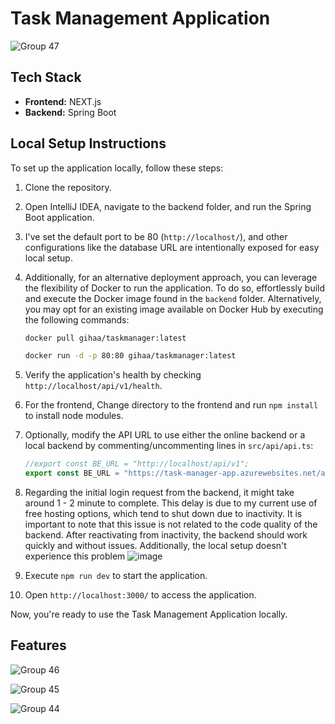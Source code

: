 # Task Management Application
![Group 47](https://github.com/GIHAA/task-management-application/assets/86099252/320834c3-9cbf-4003-b859-f8097be3ff5d)

## Tech Stack
- **Frontend:** NEXT.js
- **Backend:** Spring Boot

## Local Setup Instructions
To set up the application locally, follow these steps:

1. Clone the repository.
2. Open IntelliJ IDEA, navigate to the backend folder, and run the Spring Boot application.
3. I've set the default port to be 80 (`http://localhost/`), and other configurations like the database URL are intentionally exposed for easy local setup.
4. Additionally, for an alternative deployment approach, you can leverage the flexibility of Docker to run the application. To do so, effortlessly build and execute the Docker image found in the `backend` folder. Alternatively, you may opt for an existing image available on Docker Hub by executing the following commands:
   
   ```bash
   docker pull gihaa/taskmanager:latest
   ```
   ```bash
   docker run -d -p 80:80 gihaa/taskmanager:latest
   ```
6. Verify the application's health by checking `http://localhost/api/v1/health`.
7. For the frontend, Change directory to the frontend and run `npm install` to install node modules.
8. Optionally, modify the API URL to use either the online backend or a local backend by commenting/uncommenting lines in `src/api/api.ts`:
   ```typescript
   //export const BE_URL = "http://localhost/api/v1";
   export const BE_URL = "https://task-manager-app.azurewebsites.net/api/v1";

9. Regarding the initial login request from the backend, it might take around 1 - 2 minute to complete. This delay is due to my current use of free hosting options, which tend to shut down due to inactivity. It is important to note that this issue is not related to the code quality of the backend. After reactivating from inactivity, the backend should work quickly and without issues. Additionally, the local setup doesn't experience this problem
   ![image](https://github.com/GIHAA/task-management-application/assets/86099252/96551a34-67fe-48eb-8e3f-5da719b55810)

10. Execute `npm run dev` to start the application.
11. Open `http://localhost:3000/` to access the application.

Now, you're ready to use the Task Management Application locally.

## Features
![Group 46](https://github.com/GIHAA/task-management-application/assets/86099252/7844616b-22c7-4559-930e-f4c5c3ea7115)

![Group 45](https://github.com/GIHAA/task-management-application/assets/86099252/e63116c0-595a-449a-a69e-a99e8431e456)

![Group 44](https://github.com/GIHAA/task-management-application/assets/86099252/7af2878e-98df-4fca-b787-53190f79a381)



